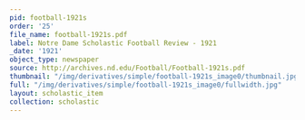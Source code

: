 ```yaml
---
pid: football-1921s
order: '25'
file_name: football-1921s.pdf
label: Notre Dame Scholastic Football Review - 1921
_date: '1921'
object_type: newspaper
source: http://archives.nd.edu/Football/Football-1921s.pdf
thumbnail: "/img/derivatives/simple/football-1921s_image0/thumbnail.jpg"
full: "/img/derivatives/simple/football-1921s_image0/fullwidth.jpg"
layout: scholastic_item
collection: scholastic
---
```

